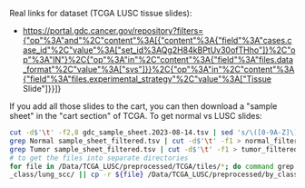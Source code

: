 Real links for dataset (TCGA LUSC tissue slides):
* https://portal.gdc.cancer.gov/repository?filters={"op"%3A"and"%2C"content"%3A[{"content"%3A{"field"%3A"cases.case_id"%2C"value"%3A["set_id%3AQg2H84kBPtUv30ofTHho"]}%2C"op"%3A"IN"}%2C{"op"%3A"in"%2C"content"%3A{"field"%3A"files.data_format"%2C"value"%3A["svs"]}}%2C{"op"%3A"in"%2C"content"%3A{"field"%3A"files.experimental_strategy"%2C"value"%3A["Tissue Slide"]}}]}

If you add all those slides to the cart, you can then download a "sample sheet" in the "cart section" of TCGA.
To get normal vs LUSC slides:
```bash
cut -d$'\t' -f2,8 gdc_sample_sheet.2023-08-14.tsv | sed 's/\([0-9A-Z]\)\.[^ \t]\+/\1/ ; s/Solid Tissue // ; s/Primary // ; 1d' > sample_sheet_filtered.tsv 
grep Normal sample_sheet_filtered.tsv | cut -d$'\t' -f1 > normal_filtered.txt 
grep Tumor sample_sheet_filtered.tsv | cut -d$'\t' -f1 > tumor_filtered.txt 
# to get the files into separate directories
for file in /Data/TCGA_LUSC/preprocessed/TCGA/tiles/*; do command grep $(basename $file) tumor_filtered.txt && cp -r ${file} /Data/TCGA_LUSC/preprocessed/by
_class/lung_scc/ || cp -r ${file} /Data/TCGA_LUSC/preprocessed/by_class/lung_n; done
```

